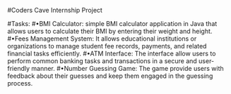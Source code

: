 #Coders Cave Internship Project

#Tasks:
#•BMI Calculator: simple BMI calculator application in Java that allows users to calculate their BMI by entering their weight and height.
#•Fees Management System: It allows educational institutions or organizations to manage student fee records, payments, and related financial tasks efficiently.
#•ATM Interface: The interface allow users to perform common banking tasks and transactions in a secure and user-friendly manner.
#•Number Guessing Game: The game provide users with feedback about their guesses and keep them engaged in the guessing process.
